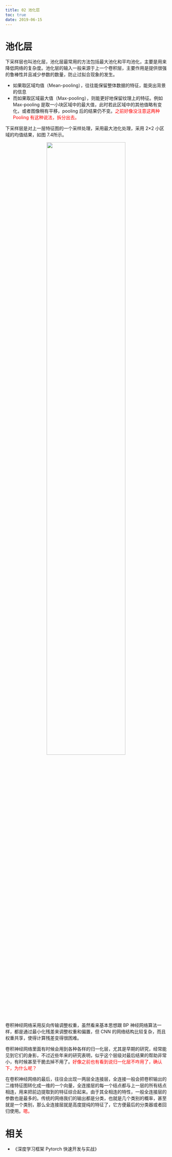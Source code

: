 ```yaml
---
title: 02 池化层
toc: true
date: 2019-06-15
---
```

# 池化层

下采样层也叫池化层，池化层最常用的方法包括最大池化和平均池化，主要是用来降低网络的复杂度。池化层的输入一般来源于上一个卷积层，主要作用是提供很强的鲁棒性并且减少参数的数量，防止过拟合现象的发生。

- 如果取区域均值（Mean-pooling），往往能保留整体数据的特征，能突出背景的信息
- 而如果取区域最大值（Max-pooling），则能更好地保留纹理上的特征。例如 Max-pooling 是取一小块区域中的最大值，此时若此区域中的其他值略有变化，或者图像稍有平移，pooling 后的结果仍不变。<span style="color:red;">之前好像没注意这两种 Pooling 有这种说法，拆分出去。</span>

下采样层是对上一层特征图的一个采样处理，采用最大池化处理，采用 2×2 小区域的均值结果，如图 7.4所示。

<p align="center">
    <img width="70%" height="70%" src="http://images.iterate.site/blog/image/20190615/iKJvTgyL1pKO.png?imageslim">
</p>

卷积神经网络采用反向传输调整权重，虽然看来基本思想跟 BP 神经网络算法一样，都是通过最小化残差来调整权重和偏置，但 CNN 的网络结构比较复杂，而且权重共享，使得计算残差变得很困难。

卷积神经网络里面有时候会用到各种各样的归一化层，尤其是早期的研究，经常能见到它们的身影，不过近些年来的研究表明，似乎这个层级对最后结果的帮助非常小，有时候甚至干脆去掉不用了。<span style="color:red;">好像之前也有看到说归一化层不咋用了，确认下，为什么呢？</span>

在卷积神经网络的最后，往往会出现一两层全连接层，全连接一般会把卷积输出的二维特征图转化成一维的一个向量，全连接层的每一个结点都与上一层的所有结点相连，用来把前边提取到的特征综合起来。由于其全相连的特性，一般全连接层的参数也是最多的。传统的网络我们的输出都是分类，也就是几个类别的概率，甚至就是一个类别，那么全连接层就是高度提纯的特征了，它方便最后的分类器或者回归使用。<span style="color:red;">嗯。</span>



# 相关

- 《深度学习框架 Pytorch 快速开发与实战》
